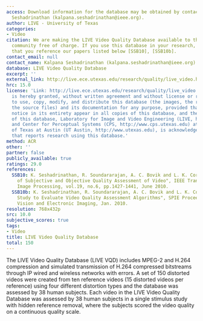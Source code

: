 ```yaml
---
access: Download information for the database may be obtained by contacting Kalpana
  Seshadrinathan (kalpana.seshadrinathan@ieee.org).
author: LIVE - University of Texas
categories:
- Video
citation: We are making the LIVE Video Quality Database available to the research
  community free of charge. If you use this database in your research, we kindly ask
  that you reference our papers listed below [SSB10], [SSB10b].
contact_email: null
contact_name: Kalpana Seshadrinathan (kalpana.seshadrinathan@ieee.org)
database: LIVE Video Quality Database
excerpt: ''
external_link: http://live.ece.utexas.edu/research/quality/live_video.html
hrc: 15.0
license: 'Link: http://live.ece.utexas.edu/research/quality/live_video.html Permission
  is hereby granted, without written agreement and without license or royalty fees,
  to use, copy, modify, and distribute this database (the images, the results and
  the source files) and its documentation for any purpose, provided that the copyright
  notice in its entirety appear in all copies of this database, and the original source
  of this database, Laboratory for Image and Video Engineering (LIVE, http://live.ece.utexas.edu)
  and Center for Perceptual Systems (CPS, http://www.cps.utexas.edu) at the University
  of Texas at Austin (UT Austin, http://www.utexas.edu), is acknowledged in any publication
  that reports research using this database.'
method: ACR
other: ''
partner: false
publicly_available: true
ratings: 29.0
references:
  SSB10: K. Seshadrinathan, R. Soundararajan, A. C. Bovik and L. K. Cormack, "Study
    of Subjective and Objective Quality Assessment of Video", IEEE Transactions on
    Image Processing, vol.19, no.6, pp.1427-1441, June 2010.
  SSB10b: K. Seshadrinathan, R. Soundararajan, A. C. Bovik and L. K. Cormack, "A Subjective
    Study to Evaluate Video Quality Assessment Algorithms", SPIE Proceedings Human
    Vision and Electronic Imaging, Jan. 2010.
resolution: 768x432p
src: 10.0
subjective_scores: true
tags:
- Video
title: LIVE Video Quality Database
total: 150
---
```


The LIVE Video Quality Database (LIVE VQD) includes MPEG-2 and H.264 compression and simulated transmission of H.264 compressed bitstreams through IP wired and wireless networks with errors. A set of 150 distorted videos were created from ten reference videos (15 distorted videos per reference) using four different distortion types and the database was assessed by 38 human subjects. Each video in the LIVE Video Quality Database was assessed by 38 human subjects in a single stimulus study with hidden reference removal, where the subjects scored the video quality on a continuous quality scale.